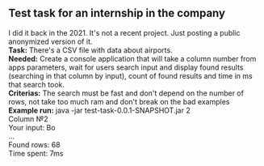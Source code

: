 ## Test task for an internship in the company
I did it back in the 2021. It's not a recent project. Just posting a public anonymized version of it. \
**Task:**  There's a CSV file with data about airports. \
**Needed:** Create a console application that will take a column number from apps parameters, wait for users search input and display found results (searching in that column by input), count of found results and time in ms that search took. \
**Criterias:** The search must be fast and don't depend on the number of rows, not take too much ram and don't break on the bad examples \
**Example run:** java -jar test-task-0.0.1-SNAPSHOT.jar 2 \
Column №2 \
Your input: Bo \
... \
Found rows: 68 \
Time spent: 7ms
